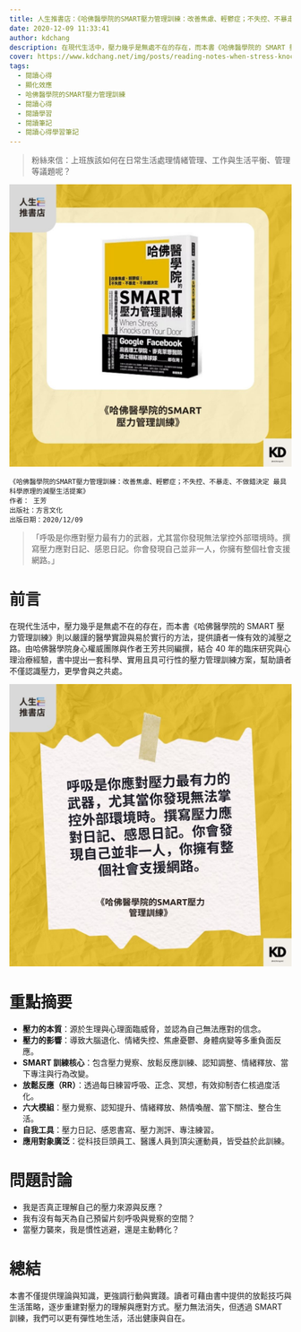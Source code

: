 ```yaml
---
title: 人生推書店：《哈佛醫學院的SMART壓力管理訓練：改善焦慮、輕鬱症；不失控、不暴走、不做錯決定 最具科學原理的減壓生活提案》| 人生處方簽
date: 2020-12-09 11:33:41
author: kdchang
description: 在現代生活中，壓力幾乎是無處不在的存在，而本書《哈佛醫學院的 SMART 壓力管理訓練》則以嚴謹的醫學實證與易於實行的方法，提供讀者一條有效的減壓之路。由哈佛醫學院身心權威團隊與作者王芳共同編撰，結合 40 年的臨床研究與心理治療經驗，書中提出一套科學、實用且具可行性的壓力管理訓練方案，幫助讀者不僅認識壓力，更學會與之共處。
cover: https://www.kdchang.net/img/posts/reading-notes-when-stress-knocks-on-your-door-stress-management-and-resiliency-traning-program-1.jpg
tags:
  - 閱讀心得
  - 顯化效應
  - 哈佛醫學院的SMART壓力管理訓練
  - 閱讀心得
  - 閱讀學習
  - 閱讀筆記
  - 閱讀心得學習筆記
---
```


> 粉絲來信：上班族該如何在日常生活處理情緒管理、工作與生活平衡、管理等議題呢？

![](img/posts/reading-notes-when-stress-knocks-on-your-door-stress-management-and-resiliency-traning-program-1.jpg)

```
《哈佛醫學院的SMART壓力管理訓練：改善焦慮、輕鬱症；不失控、不暴走、不做錯決定 最具科學原理的減壓生活提案》
作者： 王芳
出版社：方言文化
出版日期：2020/12/09
```

> 「呼吸是你應對壓力最有力的武器，尤其當你發現無法掌控外部環境時。撰寫壓力應對日記、感恩日記。你會發現自己並非一人，你擁有整個社會支援網路。」

# 前言

在現代生活中，壓力幾乎是無處不在的存在，而本書《哈佛醫學院的 SMART 壓力管理訓練》則以嚴謹的醫學實證與易於實行的方法，提供讀者一條有效的減壓之路。由哈佛醫學院身心權威團隊與作者王芳共同編撰，結合 40 年的臨床研究與心理治療經驗，書中提出一套科學、實用且具可行性的壓力管理訓練方案，幫助讀者不僅認識壓力，更學會與之共處。

![](img/posts/reading-notes-when-stress-knocks-on-your-door-stress-management-and-resiliency-traning-program-2.jpg)

# 重點摘要

- **壓力的本質**：源於生理與心理面臨威脅，並認為自己無法應對的信念。
- **壓力的影響**：導致大腦退化、情緒失控、焦慮憂鬱、身體病變等多重負面反應。
- **SMART 訓練核心**：包含壓力覺察、放鬆反應訓練、認知調整、情緒釋放、當下專注與行為改變。
- **放鬆反應（RR）**：透過每日練習呼吸、正念、冥想，有效抑制杏仁核過度活化。
- **六大模組**：壓力覺察、認知提升、情緒釋放、熱情喚醒、當下關注、整合生活。
- **自我工具**：壓力日記、感恩書寫、壓力測評、專注練習。
- **應用對象廣泛**：從科技巨頭員工、醫護人員到頂尖運動員，皆受益於此訓練。

# 問題討論

- 我是否真正理解自己的壓力來源與反應？
- 我有沒有每天為自己預留片刻呼吸與覺察的空間？
- 當壓力襲來，我是慣性逃避，還是主動轉化？

# 總結

本書不僅提供理論與知識，更強調行動與實踐。讀者可藉由書中提供的放鬆技巧與生活策略，逐步重建對壓力的理解與應對方式。壓力無法消失，但透過 SMART 訓練，我們可以更有彈性地生活，活出健康與自在。
